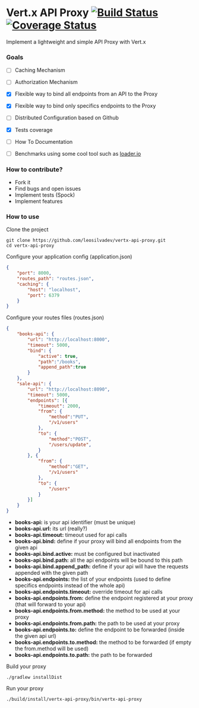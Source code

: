 # Vert.x API Proxy [![Build Status](https://travis-ci.org/leosilvadev/vertx-api-proxy.svg?branch=master)](https://travis-ci.org/leosilvadev/vertx-api-proxy) [![Coverage Status](https://coveralls.io/repos/github/leosilvadev/vertx-api-proxy/badge.svg?branch=master)](https://coveralls.io/github/leosilvadev/vertx-api-proxy?branch=master)
Implement a lightweight and simple API Proxy with Vert.x

### Goals
- [ ] Caching Mechanism
- [ ] Authorization Mechanism
- [x] Flexible way to bind all endpoints from an API to the Proxy
- [x] Flexible way to bind only specifics endpoints to the Proxy
- [ ] Distributed Configuration based on Github
- [x] Tests coverage
- [ ] How To Documentation
- [ ] Benchmarks using some cool tool such as [loader.io](http://loader.io)


### How to contribute?
- Fork it
- Find bugs and open issues
- Implement tests (Spock)
- Implement features


### How to use

Clone the project
```
git clone https://github.com/leosilvadev/vertx-api-proxy.git
cd vertx-api-proxy
```

Configure your application config (application.json)
```json
{
	"port": 8000,
	"routes_path": "routes.json",
	"caching": {
		"host": "localhost",
		"port": 6379
	}
}
```

Configure your routes files (routes.json)
```json
{
	"books-api": {
		"url": "http://localhost:8000",
		"timeout": 5000,
		"bind": {
			"active": true,
			"path":"/books",
			"append_path":true
		}
	},
	"sale-api": {
		"url": "http://localhost:8090",
		"timeout": 5000,
		"endpoints": [{
			"timeout": 2000,
			"from": {
				"method":"PUT",
				"/v1/users"
			},
			"to": {
				"method":"POST",
				"/users/update",
			}
		}, {
			"from": {
				"method":"GET",
				"/v1/users"
			},
			"to": {
				"/users"
			}
		}]
	}
}
```

- **books-api:** is your api identifier (must be unique)
- **books-api.url:** its url (really?)
- **books-api.timeout:** timeout used for api calls
- **books-api.bind:** define if your proxy will bind all endpoints from the given api
- **books-api.bind.active:** must be configured but inactivated
- **books-api.bind.path:** all the api endpoints will be bound to this path
- **books-api.bind.append_path:** define if your api will have the requests appended with the given path
- **books-api.endpoints:** the list of your endpoints (used to define specifics endpoints instead of the whole api)
- **books-api.endpoints.timeout:** override timeout for api calls
- **books-api.endpoints.from:** define the endpoint registered at your proxy (that will forward to your api)
- **books-api.endpoints.from.method:** the method to be used at your proxy
- **books-api.endpoints.from.path:** the path to be used at your proxy
- **books-api.endpoints.to:** define the endpoint to be forwarded (inside the given api url)
- **books-api.endpoints.to.method:** the method to be forwarded (if empty the from.method will be used)
- **books-api.endpoints.to.path:** the path to be forwarded

Build your proxy
```
./gradlew installDist
```

Run your proxy
```
./build/install/vertx-api-proxy/bin/vertx-api-proxy
```
